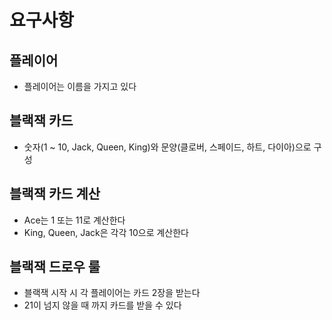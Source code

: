 # 요구사항

## 플레이어
  * 플레이어는 이름을 가지고 있다

## 블랙잭 카드
  * 숫자(1 ~ 10, Jack, Queen, King)와 문양(클로버, 스페이드, 하트, 다이아)으로 구성

## 블랙잭 카드 계산
  * Ace는 1 또는 11로 계산한다
  * King, Queen, Jack은 각각 10으로 계산한다

## 블랙잭 드로우 룰
  * 블랙잭 시작 시 각 플레이어는 카드 2장을 받는다
  * 21이 넘지 않을 때 까지 카드를 받을 수 있다
